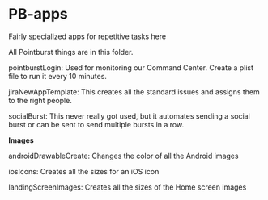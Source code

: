 # PB-apps
Fairly specialized apps for repetitive tasks here

All Pointburst things are in this folder. 


pointburstLogin: Used for monitoring our Command Center. Create a plist file to run it every 10 minutes.

jiraNewAppTemplate: This creates all the standard issues and assigns them to the right people.

socialBurst: This never really got used, but it automates sending a social burst or can be sent to send multiple bursts in a row.

<strong>Images</strong>

androidDrawableCreate: Changes the color of all the Android images

iosIcons: Creates all the sizes for an iOS icon

landingScreenImages: Creates all the sizes of the Home screen images

